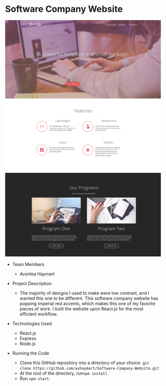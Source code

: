 # Software Company Website

<img src="/public/screenshots/2.png" alt="image" />
<img src="/public/screenshots/1.png" alt="image" />
<img src="/public/screenshots/3.png" alt="image" />


* Team Members
   * Avonlea Haymart

* Project Description
   * The majority of designs I used to make were low contrast, and I wanted this one to be different. This software company website has popping imperial red accents, which makes this one of my favorite pieces of work. I built the website upon React.js for the most efficient workflow.

* Technologies Used
  * React.js
  * Express
  * Node.js
* Running the Code
  * Clone this GitHub repository into a directory of your choice.
  ```git clone https://github.com/avhaymart/Software-Company-Website.git```
  * At the root of the directory, run```npm install```.
  * Run ```npm start```.
